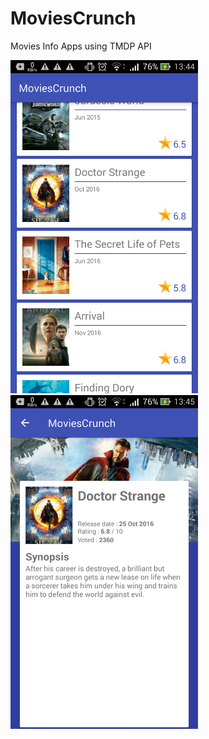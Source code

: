 # MoviesCrunch
Movies Info Apps using TMDP API

<img src="https://raw.githubusercontent.com/edityomurti/MoviesCrunch/master/image_main.png" width="300"> <img src="https://raw.githubusercontent.com/edityomurti/MoviesCrunch/master/image_details.png" width="300">
